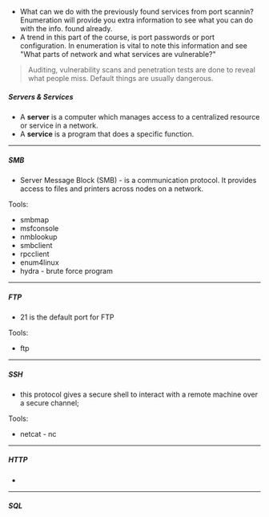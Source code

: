 - What can we do with the previously found services from port scannin? Enumeration will provide you extra information to see what you can do with the info. found already.
- A trend in this part of the course, is port passwords or port configuration. In enumeration is vital to note this information and see "What parts of network and what services are vulnerable?"

> Auditing, vulnerability scans and penetration tests are done to reveal what people miss. Default things are usually dangerous.

##### Servers & Services

- A **server** is a computer which manages access to a centralized resource or service in a network.
- A **service** is a program that does a specific function.

---
##### SMB

- Server Message Block (SMB) - is a communication protocol. It provides access to files and printers across nodes on a network.

Tools:
- smbmap
- msfconsole
- nmblookup
- smbclient
- rpcclient
- enum4linux
- hydra - brute force program

---
##### FTP

- 21 is the default port for FTP

Tools:
- ftp 
---
##### SSH

- this protocol gives a secure shell to interact with a remote machine over a secure channel;

Tools:
- netcat - nc
---
##### HTTP

- 
---
##### SQL
